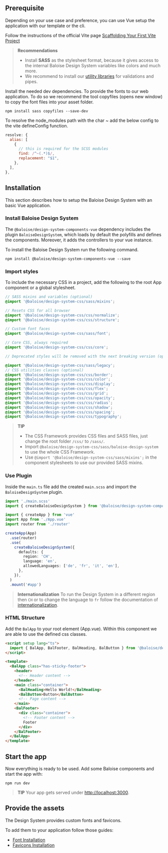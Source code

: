 ## Prerequisite

Depending on your use case and preference, you can use Vue setup the application with our template or the cli.

Follow the instructions of the official Vite page [Scaffolding Your First Vite Project](https://vitejs.dev/guide/)

> **Recommendations**
>
> - Install **SASS** as the stylesheet format, because it gives access to the internal Baloise Design System variables like colors and much more.
> - We recommend to install our [utility libraries](https://github.com/baloise/web-app-utils) for validations and pipes.

Install the needed dev dependencies.
To provide the fonts to our web application. To do so we recommend the tool copyfiles (opens new window) to copy the font files into your asset folder.

```
npm install sass copyfiles --save-dev
```

To resolve the node_modules path with the char ~ add the below config to the vite defineConfig function.

```javascript
resolve: {
  alias: [
    {
      // this is required for the SCSS modules
      find: /^~(.*)$/,
      replacement: "$1",
    },
  ],
},
```

## Installation

This section describes how to setup the Baloise Design System with an basic Vue application.

### Install Baloise Design System

The `@baloise/design-system-components-vue` dependency includes the plugin `BaloiseDesignSystem`, which loads by default the polyfills and defines the components.
Moreover, it adds the controllers to your vue instance.

To install the Baloise Design System run the following command.

```
npm install @baloise/design-system-components-vue --save
```

### Import styles

To include the necessary CSS in a project, add the following to the root App component or a global stylesheet.

```scss
// SASS mixins and variables (optional)
@import '@baloise/design-system-css/sass/mixins';

// Resets CSS for all browser
@import '@baloise/design-system-css/css/normalize';
@import '@baloise/design-system-css/css/structure';

// Custom font faces
@import '@baloise/design-system-css/sass/font';

// Core CSS, always required
@import '@baloise/design-system-css/css/core';

// Deprecated styles will be removed with the next breaking version (optional)

@import '@baloise/design-system-css/sass/legacy';
// CSS utilities classes (optional)
@import '@baloise/design-system-css/css/border';
@import '@baloise/design-system-css/css/color';
@import '@baloise/design-system-css/css/display';
@import '@baloise/design-system-css/css/flex';
@import '@baloise/design-system-css/css/grid';
@import '@baloise/design-system-css/css/opacity';
@import '@baloise/design-system-css/css/radius';
@import '@baloise/design-system-css/css/shadow';
@import '@baloise/design-system-css/css/spacing';
@import '@baloise/design-system-css/css/typography';
```

> **TIP**
>
> - The CSS Framework provides CSS files and SASS files, just change the root folder `/css/` to `/sass/`.
> - Import `@baloise/design-system-css/sass/baloise-design-system` to use the whole CSS Framework.
> - Use `@import '@baloise/design-system-css/sass/mixins';` in the component stylesheets to use our provided SASS mixins.

### Use Plugin

Inside the `main.ts` file add the created `main.scss` and import the `BaloiseDesignSystem` plugin.

```typescript
import './main.scss'
import { createBaloiseDesignSystem } from '@baloise/design-system-components-vue'

import { createApp } from 'vue'
import App from './App.vue'
import router from './router'

createApp(App)
  .use(router)
  .use(
    createBaloiseDesignSystem({
      defaults: {
        region: 'CH',
        language: 'en',
        allowedLanguages: ['de', 'fr', 'it', 'en'],
      },
    }),
  )
  .mount('#app')
```

> **Internationalization** To run the Design System in a different region then `CH` or to change the language to `fr` follow the documentation of [internationalization](?path=/docs/development-internationalization--page).

### HTML Structure

Add the `BalApp` to your root element (App.vue). Within this component we are able to use the defined css classes.

```html
<script setup lang="ts">
  import { BalApp, BalFooter, BalHeading, BalButton } from '@baloise/design-system-components-vue'
</script>

<template>
  <BalApp class="has-sticky-footer">
    <header>
      <!-- Header content -->
    </header>
    <main class="container">
      <BalHeading>Hello World!</BalHeading>
      <BalButton>Button</BalButton>
      <!-- Page content -->
    </main>
    <BalFooter>
      <div class="container">
        <!-- Footer content -->
        Footer
      </div>
    </BalFooter>
  </BalApp>
</template>
```

<!-- #### Improve initial page load

The browser needs some time to load the web-components, because of that when the page is loaded we see some unfinished layout.
To avoid that set the below style tag into your head of the `index.html`. This will hide the app content until the web-components are ready.

```html
<style>
  .bal-body {
    visibility: hidden;
  }
</style>
```

Next set the class `.bal-body` to your app container. In the most cases it is the body element of your `index.html`. -->

## Start the app

Now everything is ready to be used. Add some Baloise components and start the app with:

```
npm run dev
```

> **TIP**
> Your app gets served under [http://localhost:3000](http://localhost:3000).

## Provide the assets

The Design System provides custom fonts and favicons.

To add them to your application follow those guides:

- [Font Installation](../?path=/docs/foundation-typography-development--heading-and-display#installation)
- [Favicons Installation](../?path=/docs/foundation-brand-assets-development--logo#favicons)
